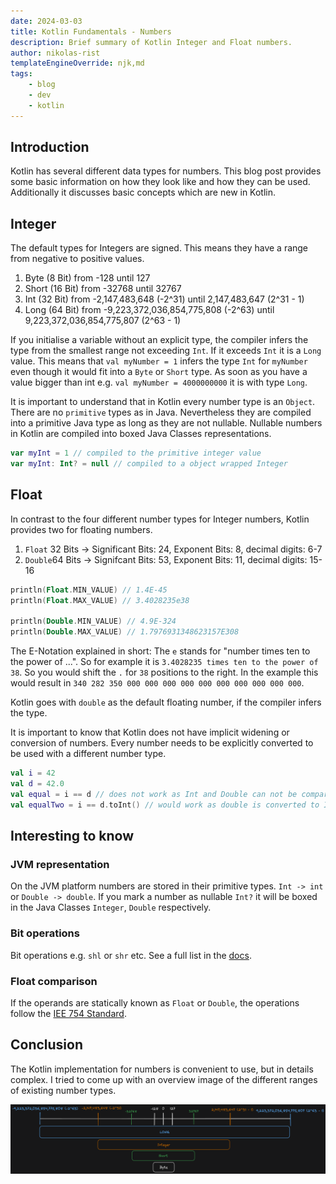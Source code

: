 ```yaml
---
date: 2024-03-03
title: Kotlin Fundamentals - Numbers
description: Brief summary of Kotlin Integer and Float numbers.
author: nikolas-rist
templateEngineOverride: njk,md
tags:
    - blog
    - dev
    - kotlin
---
```


## Introduction

Kotlin has several different data types for numbers. This blog post provides some basic information on how they look
like and how they can be used. Additionally it discusses basic concepts which are new in Kotlin.

## Integer

The default types for Integers are signed. This means they have a range from negative to positive values.

1. Byte (8 Bit) from -128 until 127
2. Short (16 Bit) from -32768 until 32767
3. Int (32 Bit) from -2,147,483,648 (-2^31) until 2,147,483,647 (2^31 - 1)
4. Long (64 Bit) from -9,223,372,036,854,775,808 (-2^63) until 9,223,372,036,854,775,807 (2^63 - 1)

If you initialise a variable without an explicit type, the compiler infers the type from the smallest range not
exceeding `Int`. If it exceeds `Int` it is a `Long` value.
This means that `val myNumber = 1` infers the type `Int` for `myNumber` even though it would fit into a `Byte`
or `Short` type.
As soon as you have a value bigger than int e.g. `val myNumber = 4000000000` it is with type `Long`.

It is important to understand that in Kotlin every number type is an `Object`. There are no `primitive` types as in
Java. Nevertheless they are compiled into a primitive Java type as long as they are not nullable. Nullable numbers in
Kotlin are compiled into boxed Java Classes representations.

```Kotlin
var myInt = 1 // compiled to the primitive integer value
var myInt: Int? = null // compiled to a object wrapped Integer
```

## Float

In contrast to the four different number types for Integer numbers, Kotlin provides two for floating numbers.

1. `Float` 32 Bits -> Significant Bits: 24, Exponent Bits: 8, decimal digits: 6-7
2. `Double`64 Bits -> Signifcant Bits: 53, Exponent Bits: 11, decimal digits: 15-16

```Kotlin
println(Float.MIN_VALUE) // 1.4E-45
println(Float.MAX_VALUE) // 3.4028235e38

println(Double.MIN_VALUE) // 4.9E-324
println(Double.MAX_VALUE) // 1.7976931348623157E308
```

The E-Notation explained in short: The `e` stands for "number times ten to the power of ...". So for example it
is `3.4028235 times ten to the power of 38`. So you would shift the `.` for `38` positions to the right. In the example
this would result in `340 282 350 000 000 000 000 000 000 000 000 000 000`.

Kotlin goes with `double` as the default floating number, if the compiler infers the type.

It is important to know that Kotlin does not have implicit widening or conversion of numbers. Every number needs to be
explicitly converted to be used with a different number type.

```Kotlin
val i = 42
val d = 42.0
val equal = i == d // does not work as Int and Double can not be compared
val equalTwo = i == d.toInt() // would work as double is converted to Int.
```

## Interesting to know

### JVM representation

On the JVM platform numbers are stored in their primitive types. `Int -> int` or `Double -> double`. If you mark a number
as nullable `Int?` it will be boxed in the Java Classes `Integer`, `Double` respectively.

### Bit operations

Bit operations e.g. `shl` or `shr` etc. See a full list in the [docs](https://kotlinlang.org/docs/numbers.html#bitwise-operations).


### Float comparison

If the operands are statically known as `Float` or `Double`, the operations follow the [IEE 754 Standard](https://en.wikipedia.org/wiki/IEEE_754).

## Conclusion

The Kotlin implementation for numbers is convenient to use, but in details complex. I tried to come up with an overview
image of the different ranges of existing number types.

![Overview of Kotlin Number Types](../../assets/img/kotlin_numbers.png)
